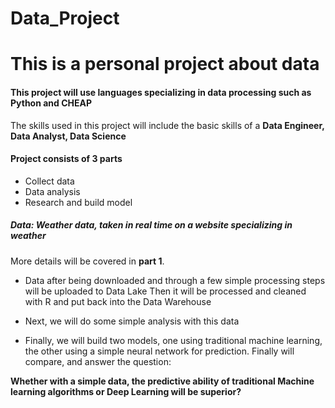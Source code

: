 # Data_Project
# This is a personal project about data
#### This project will use languages specializing in data processing such as Python and CHEAP
The skills used in this project will include the basic skills of a **Data Engineer, Data Analyst, Data Science**
#### Project consists of 3 parts
+ Collect data
+ Data analysis
+ Research and build model

##### Data: Weather data, taken in real time on a website specializing in weather
More details will be covered in **part 1**.

- Data after being downloaded and through a few simple processing steps will be uploaded to Data Lake
Then it will be processed and cleaned with R and put back into the Data Warehouse

- Next, we will do some simple analysis with this data

- Finally, we will build two models, one using traditional machine learning, the other using a simple neural network for prediction. Finally will compare, and answer the question:
  
**Whether with a simple data, the predictive ability of traditional Machine learning algorithms or Deep Learning will be superior?**
